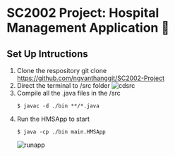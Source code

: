 # SC2002 Project: Hospital Management Application :hospital:

## Set Up Intructions
1. Clone the respository
   git clone https://github.com/ngvanthanggit/SC2002-Project
3. Direct the terminal to /src folder
   ![cdsrc](https://github.com/user-attachments/assets/61ac3278-3d0e-4674-9321-d2f9288163cf)
4. Compile all the .java files in the /src
   ```console
   $ javac -d ./bin **/*.java
   ```
5. Run the HMSApp to start
   ```console
   $ java -cp ./bin main.HMSApp
   ```
   ![runapp](https://github.com/user-attachments/assets/d418faa7-7def-4376-b6be-13c2cb49c290)


